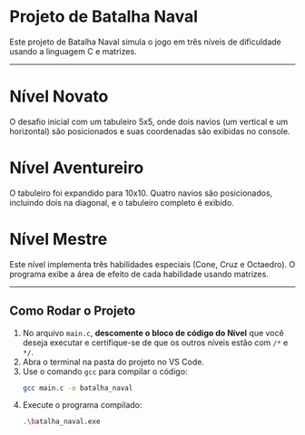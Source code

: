 # Projeto de Batalha Naval 

Este projeto de Batalha Naval simula o jogo em três níveis de dificuldade usando a linguagem C e matrizes.

---

# Nível Novato
O desafio inicial com um tabuleiro 5x5, onde dois navios (um vertical e um horizontal) são posicionados e suas coordenadas são exibidas no console.

# Nível Aventureiro
O tabuleiro foi expandido para 10x10. Quatro navios são posicionados, incluindo dois na diagonal, e o tabuleiro completo é exibido.

# Nível Mestre
Este nível implementa três habilidades especiais (Cone, Cruz e Octaedro). O programa exibe a área de efeito de cada habilidade usando matrizes.

---

## Como Rodar o Projeto

1.  No arquivo `main.c`, **descomente o bloco de código do Nível** que você deseja executar e certifique-se de que os outros níveis estão com `/*` e `*/`.
2.  Abra o terminal na pasta do projeto no VS Code.
3.  Use o comando `gcc` para compilar o código:
    ```bash
    gcc main.c -o batalha_naval
    ```
4.  Execute o programa compilado:
    ```bash
    .\batalha_naval.exe
    ```